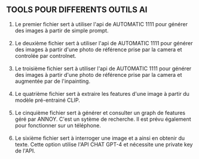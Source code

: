 ## TOOLS POUR DIFFERENTS OUTILS AI

1. Le premier fichier sert à utiliser l'api de AUTOMATIC 1111 pour générer des images à partir de simple prompt.<br/><br/>
2. Le deuxième fichier sert à utiliser l'api de AUTOMATIC 1111 pour générer des images à partir d'une photo de référence prise par la camera et controlée par controlnet.<br/><br/>
3. Le troisième fichier sert à utiliser l'api de AUTOMATIC 1111 pour générer des images à partir d'une photo de référence prise par la camera et augmentée par de l'inpainting.<br/><br/>
4. Le quatrième fichier sert à extraire les features d'une image à partir du modèle pré-entrainé CLIP.<br/><br/>
5. Le cinquième fichier sert à générer et consulter un graph de features géré par ANNOY. C'est un sytème de recherche. Il est prévu également pour fonctionner sur un téléphone.<br/><br/>
6. Le sixième fichier sert à interroger une image et a ainsi en obtenir du texte. Cette option utilise l'API CHAT GPT-4 et nécessite une private key de l'API.
